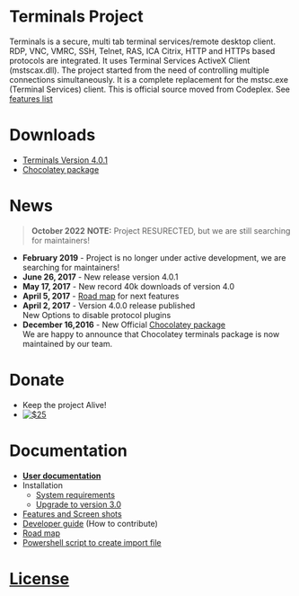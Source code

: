 # Terminals Project
Terminals is a secure, multi tab terminal services/remote desktop client. RDP, VNC, VMRC, SSH, Telnet, RAS, ICA Citrix, HTTP and HTTPs based protocols are integrated. It uses Terminal Services ActiveX Client (mstscax.dll). The project started from the need of controlling multiple connections simultaneously. It is a complete replacement for the mstsc.exe (Terminal Services) client. This is official source moved from Codeplex. See [features list](/Docs/Features-and-Screen-shots.md)

# Downloads
* [Terminals Version 4.0.1](https://github.com/Terminals-Origin/Terminals/releases/tag/4.0.1)
* [Chocolatey package](https://chocolatey.org/packages/terminals) 

# News

> **October 2022** **NOTE:** Project RESURECTED, but we are still searching for maintainers!

* **February 2019** - Project is no longer under active development, we are searching for maintainers!
* **June 26, 2017** - New release version 4.0.1
* **May 17, 2017** - New record 40k downloads of version 4.0
* **April 5, 2017** - [Road map](/Docs/Road-map.md) for next features
* **April 2, 2017** - Version 4.0.0 release published  
New Options to disable protocol plugins
* **December 16,2016** - New Official [Chocolatey package](https://chocolatey.org/packages/terminals)  
We are happy to announce that Chocolatey terminals package is now maintained by our team. 

# Donate
* Keep the project Alive!
* [![$25](https://img.shields.io/badge/Donate-PayPal-green.svg)](https://www.paypal.com/cgi-bin/webscr?cmd=_s-xclick&hosted_button_id=X28G9FEYUN6CJ)

# Documentation
* **[User documentation](/Docs/User-documentation.md)**
* Installation
	* [System requirements](/Docs/System-Requirements.md)
	* [Upgrade to version 3.0](/Docs/Upgrade-to-version-3.0.md)
* [Features and Screen shots](/Docs/Features-and-Screen-shots.md)
* [Developer guide](/Docs/Developer-guide.md) (How to contribute)
* [Road map](/Docs/Road-map.md)
* [Powershell script to create import file](/Docs/Powershell-script-to-create-import-file.md)

# [License](LICENSE.md)
